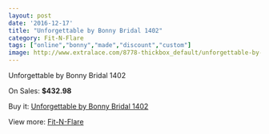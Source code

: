 ```yaml
---
layout: post
date: '2016-12-17'
title: "Unforgettable by Bonny Bridal 1402"
category: Fit-N-Flare
tags: ["online","bonny","made","discount","custom"]
image: http://www.extralace.com/8778-thickbox_default/unforgettable-by-bonny-bridal-1402.jpg
---
```

Unforgettable by Bonny Bridal 1402

On Sales: **$432.98**
<a href="https://www.extralace.com/fit-n-flare/4174-unforgettable-by-bonny-bridal-1402.html"><amp-img layout="responsive" width="600" height="600" src="//www.extralace.com/8778-thickbox_default/unforgettable-by-bonny-bridal-1402.jpg" alt="Unforgettable by Bonny Bridal 1402 0" /></a>
<a href="https://www.extralace.com/fit-n-flare/4174-unforgettable-by-bonny-bridal-1402.html"><amp-img layout="responsive" width="600" height="600" src="//www.extralace.com/8779-thickbox_default/unforgettable-by-bonny-bridal-1402.jpg" alt="Unforgettable by Bonny Bridal 1402 1" /></a>

Buy it: [Unforgettable by Bonny Bridal 1402](https://www.extralace.com/fit-n-flare/4174-unforgettable-by-bonny-bridal-1402.html "Unforgettable by Bonny Bridal 1402")

View more: [Fit-N-Flare](https://www.extralace.com/4-fit-n-flare "Fit-N-Flare")